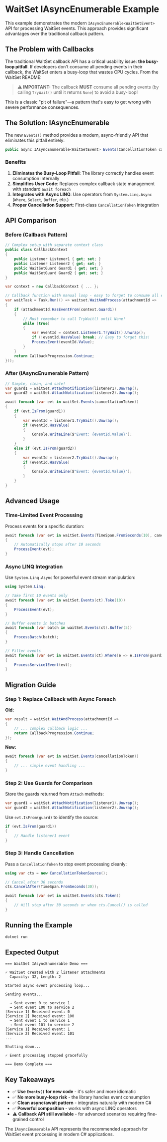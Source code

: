 # WaitSet IAsyncEnumerable Example

This example demonstrates the modern `IAsyncEnumerable<WaitSetEvent>` API for processing WaitSet events. This approach provides significant advantages over the traditional callback pattern.

## The Problem with Callbacks

The traditional WaitSet callback API has a critical usability issue: **the busy-loop pitfall**. If developers don't consume all pending events in their callback, the WaitSet enters a busy-loop that wastes CPU cycles. From the WaitSet README:

> **⚠️ IMPORTANT:** The callback **MUST** consume all pending events (by calling `TryWait()` until it returns `None`) to avoid a busy-loop!

This is a classic "pit of failure"—a pattern that's easy to get wrong with severe performance consequences.

## The Solution: IAsyncEnumerable

The new `Events()` method provides a modern, async-friendly API that eliminates this pitfall entirely:

```csharp
public async IAsyncEnumerable<WaitSetEvent> Events(CancellationToken cancellationToken = default)
```

### Benefits

1. **Eliminates the Busy-Loop Pitfall**: The library correctly handles event consumption internally
2. **Simplifies User Code**: Replaces complex callback state management with standard `await foreach`
3. **Integrates with Async LINQ**: Use operators from `System.Linq.Async` (`Where`, `Select`, `Buffer`, etc.)
4. **Proper Cancellation Support**: First-class `CancellationToken` integration

## API Comparison

### Before (Callback Pattern)

```csharp
// Complex setup with separate context class
public class CallbackContext
{
    public Listener Listener1 { get; set; }
    public Listener Listener2 { get; set; }
    public WaitSetGuard Guard1 { get; set; }
    public WaitSetGuard Guard2 { get; set; }
}

var context = new CallbackContext { ... };

// Callback function with manual loop - easy to forget to consume all events!
var waitTask = Task.Run(() => waitset.WaitAndProcess(attachmentId =>
{
    if (attachmentId.HasEventFrom(context.Guard1))
    {
        // Must remember to call TryWait() until None!
        while (true)
        {
            var eventId = context.Listener1.TryWait().Unwrap();
            if (!eventId.HasValue) break; // Easy to forget this!
            ProcessEvent(eventId.Value);
        }
    }
    return CallbackProgression.Continue;
}));
```

### After (IAsyncEnumerable Pattern)

```csharp
// Simple, clean, and safe!
var guard1 = waitSet.AttachNotification(listener1).Unwrap();
var guard2 = waitSet.AttachNotification(listener2).Unwrap();

await foreach (var evt in waitSet.Events(cancellationToken))
{
    if (evt.IsFrom(guard1))
    {
        var eventId = listener1.TryWait().Unwrap();
        if (eventId.HasValue)
        {
            Console.WriteLine($"Event: {eventId.Value}");
        }
    }
    else if (evt.IsFrom(guard2))
    {
        var eventId = listener2.TryWait().Unwrap();
        if (eventId.HasValue)
        {
            Console.WriteLine($"Event: {eventId.Value}");
        }
    }
}
```

## Advanced Usage

### Time-Limited Event Processing

Process events for a specific duration:

```csharp
await foreach (var evt in waitSet.Events(TimeSpan.FromSeconds(10), cancellationToken))
{
    // Automatically stops after 10 seconds
    ProcessEvent(evt);
}
```

### Async LINQ Integration

Use `System.Linq.Async` for powerful event stream manipulation:

```csharp
using System.Linq;

// Take first 10 events only
await foreach (var evt in waitSet.Events(ct).Take(10))
{
    ProcessEvent(evt);
}

// Buffer events in batches
await foreach (var batch in waitSet.Events(ct).Buffer(5))
{
    ProcessBatch(batch);
}

// Filter events
await foreach (var evt in waitSet.Events(ct).Where(e => e.IsFrom(guard1)))
{
    ProcessService1Event(evt);
}
```

## Migration Guide

### Step 1: Replace Callback with Async Foreach

**Old:**
```csharp
var result = waitSet.WaitAndProcess(attachmentId =>
{
    // ... complex callback logic ...
    return CallbackProgression.Continue;
});
```

**New:**
```csharp
await foreach (var evt in waitSet.Events(cancellationToken))
{
    // ... simple event handling ...
}
```

### Step 2: Use Guards for Comparison

Store the guards returned from `Attach` methods:

```csharp
var guard1 = waitSet.AttachNotification(listener1).Unwrap();
var guard2 = waitSet.AttachNotification(listener2).Unwrap();
```

Use `evt.IsFrom(guard)` to identify the source:

```csharp
if (evt.IsFrom(guard1))
{
    // Handle listener1 event
}
```

### Step 3: Handle Cancellation

Pass a `CancellationToken` to stop event processing cleanly:

```csharp
using var cts = new CancellationTokenSource();

// Cancel after 30 seconds
cts.CancelAfter(TimeSpan.FromSeconds(30));

await foreach (var evt in waitSet.Events(cts.Token))
{
    // Will stop after 30 seconds or when cts.Cancel() is called
}
```

## Running the Example

```bash
dotnet run
```

## Expected Output

```
=== WaitSet IAsyncEnumerable Demo ===

✓ WaitSet created with 2 listener attachments
  Capacity: 32, Length: 2

Started async event processing loop...

Sending events...

  → Sent event 0 to service 1
  → Sent event 100 to service 2
[Service 1] Received event: 0
[Service 2] Received event: 100
  → Sent event 1 to service 1
  → Sent event 101 to service 2
[Service 1] Received event: 1
[Service 2] Received event: 101
...

Shutting down...

✓ Event processing stopped gracefully

=== Demo Complete ===
```

## Key Takeaways

- ✅ **Use `Events()` for new code** - it's safer and more idiomatic
- ✅ **No more busy-loop risk** - the library handles event consumption
- ✅ **Clean async/await pattern** - integrates naturally with modern C#
- ✅ **Powerful composition** - works with async LINQ operators
- ⚠️ **Callback API still available** - for advanced scenarios requiring fine-grained control

The `IAsyncEnumerable` API represents the recommended approach for WaitSet event processing in modern C# applications.
